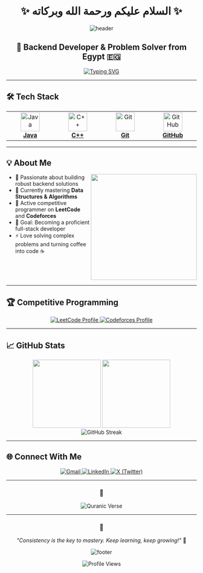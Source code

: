 <div align="center">

# ✨ السلام عليكم ورحمة الله وبركاته ✨

<img src="https://capsule-render.vercel.app/api?type=waving&color=gradient&height=160&section=header&text=Ahmed%20Elshamy&fontSize=60&fontAlignY=35&animation=twinkling&fontColor=white" alt="header"/>

</div>

<h2 align="center">🚀 Backend Developer & Problem Solver from Egypt 🇪🇬</h2>

<div align="center">
  
[![Typing SVG](https://readme-typing-svg.herokuapp.com?font=Fira+Code&size=18&duration=3000&pause=1000&color=36BCF7&center=true&vCenter=true&width=550&height=50&lines=💻+Java+%26+C%2B%2B+Developer;⚔️+Competitive+Programming+Enthusiast;🚀+Learning+DSA+%26+OOP;🎯+Building+Backend+Solutions)](https://git.io/typing-svg)

</div>

---

## 🛠️ Tech Stack

<div align="center">

<table>
<tr>
<td align="center" width="120">
<a href="https://www.oracle.com/java/" target="_blank">
<img src="https://skillicons.dev/icons?i=java" width="50" height="50" alt="Java"/>
<br/><strong>Java</strong>
</a>
</td>
<td align="center" width="120">
<a href="https://isocpp.org/" target="_blank">
<img src="https://skillicons.dev/icons?i=cpp" width="50" height="50" alt="C++"/>
<br/><strong>C++</strong>
</a>
</td>
<td align="center" width="120">
<a href="https://git-scm.com/" target="_blank">
<img src="https://skillicons.dev/icons?i=git" width="50" height="50" alt="Git"/>
<br/><strong>Git</strong>
</a>
</td>
<td align="center" width="120">
<a href="https://github.com/" target="_blank">
<img src="https://skillicons.dev/icons?i=github" width="50" height="50" alt="GitHub"/>
<br/><strong>GitHub</strong>
</a>
</td>
</tr>
</table>

</div>

---

## 💡 About Me

<img align="right" src="https://media.giphy.com/media/L1R1tvI9svkIWwpVYr/giphy.gif" width="280"/>

- 🔭 Passionate about building robust backend solutions
- 🌱 Currently mastering **Data Structures & Algorithms**
- 💪 Active competitive programmer on **LeetCode** and **Codeforces**
- 🎯 Goal: Becoming a proficient full-stack developer
- ⚡ Love solving complex problems and turning coffee into code ☕

<br clear="right"/>

---

## 🏆 Competitive Programming

<div align="center">

<a href="https://leetcode.com/El_shamy/" target="_blank">
<img src="https://img.shields.io/badge/LeetCode-000000?style=for-the-badge&logo=LeetCode&logoColor=%23d16c06" alt="LeetCode Profile"/>
</a>
<a href="https://codeforces.com/profile/El-Shamy" target="_blank">
<img src="https://img.shields.io/badge/Codeforces-445f9d?style=for-the-badge&logo=Codeforces&logoColor=white" alt="Codeforces Profile"/>
</a>

</div>

---

## 📈 GitHub Stats

<div align="center">

<img height="180em" src="https://github-readme-stats.vercel.app/api?username=Ahmed-Elshamy&show_icons=true&theme=github_dark&include_all_commits=true&count_private=true"/>
<img height="180em" src="https://github-readme-stats.vercel.app/api/top-langs/?username=Ahmed-Elshamy&layout=compact&langs_count=6&theme=github_dark"/>

<br/>

<img src="https://github-readme-streak-stats.herokuapp.com/?user=Ahmed-Elshamy&theme=github-dark-blue&hide_border=true" alt="GitHub Streak"/>

</div>

---

## 🌐 Connect With Me

<div align="center">

<a href="mailto:ahmed.khalid.elshamy37@gmail.com">
<img src="https://img.shields.io/badge/Gmail-D14836?style=for-the-badge&logo=gmail&logoColor=white" alt="Gmail"/>
</a>
<a href="https://www.linkedin.com/in/a-elshamy">
<img src="https://img.shields.io/badge/LinkedIn-0077B5?style=for-the-badge&logo=linkedin&logoColor=white" alt="LinkedIn"/>
</a>
<a href="https://x.com/El_shamy_">
<img src="https://img.shields.io/badge/X-000000?style=for-the-badge&logo=x&logoColor=white" alt="X (Twitter)"/>
</a>

</div>

---

<div align="center">

### 🕌 
<img src="https://readme-typing-svg.herokuapp.com?font=Amiri&size=16&duration=4000&pause=2000&color=36BCF7&center=true&vCenter=true&width=700&height=50&lines=وَقُل+رَّبِّ+أَدْخِلْنِي+مُدْخَلَ+صِدْقٍ+وَأَخْرِجْنِي+مُخْرَجَ+صِدْقٍ;وَاجْعَل+لِّي+مِن+لَّدُنكَ�+سُلْطَانًا+نَّصِيرًا" alt="Quranic Verse"/>

---

### 💭 
*"Consistency is the key to mastery. Keep learning, keep growing!"* 🌱

<img src="https://capsule-render.vercel.app/api?type=waving&color=gradient&height=80&section=footer" alt="footer"/>

![Profile Views](https://komarev.com/ghpvc/?username=Ahmed-Elshamy&color=blue&style=flat)

</div>

